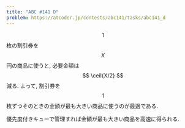 ```yaml
---
title: "ABC #141 D"
problem: https://atcoder.jp/contests/abc141/tasks/abc141_d
---
```

$$ 1 $$ 枚の割引券を $$ X $$ 円の商品に使うと, 必要金額は $$ \ceil{X/2} $$ 減る. よって, 割引券を $$ 1 $$ 枚ずつそのときの金額が最も大きい商品に使うのが最適である.

優先度付きキューで管理すれば金額が最も大きい商品を高速に得られる.
